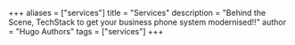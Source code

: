 +++
aliases = ["services"]
title = "Services"
description = "Behind the Scene, TechStack to get your business phone system modernised!!"
author = "Hugo Authors"
tags = ["services"]
+++
